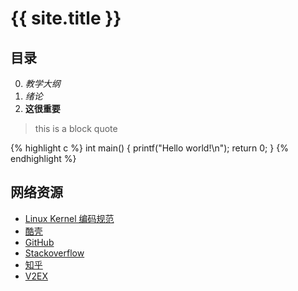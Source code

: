 ---
---

# {{ site.title }}

## 目录

0. _教学大纲_
1. *绪论*
2. **这很重要**

> this is a
> block quote

{% highlight c %}
int main()
{
    printf("Hello world!\n");
    return 0;
}
{% endhighlight %}

## 网络资源

- [Linux Kernel 编码规范](https://github.com/torvalds/linux/blob/master/Documentation/zh_CN/CodingStyle)
- [酷壳](http://coolshell.cn/)
- [GitHub](https://github.com)
- [Stackoverflow](http://stackoverflow.com/questions/tagged/data-structures)
- [知乎](http://www.zhihu.com/topic/19591797)
- [V2EX](http://v2ex.com)
